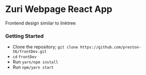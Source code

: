 # Zuri Webpage React App

Frontend design similar to linktree

### Getting Started
- Clone the repository; `git clone https://github.com/preston-56/frontDev.git`
- `cd` `frontDev`
- Run `yarn/npm install`
- Run `npm/yarn start`

